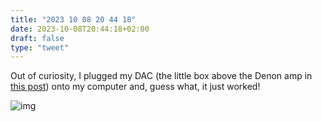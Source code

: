 ```yaml
---
title: "2023 10 08 20 44 18"
date: 2023-10-08T20:44:18+02:00
draft: false
type: "tweet"
---
```

Out of curiosity, I plugged my DAC (the little box above the Denon amp in [this post](/post/music-setup/)) onto my computer and, guess what, it just worked!

![img](/img/2023-10-08-20-45-32.png)
